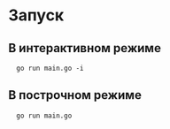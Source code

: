 # Запуск

## В интерактивном режиме
```shell
  go run main.go -i
```

## В построчном режиме
```shell
  go run main.go
```
